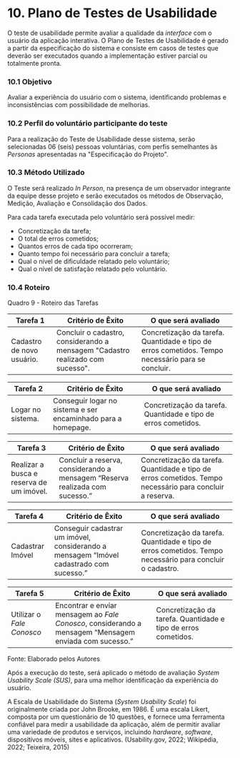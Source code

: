 
# 10. Plano de Testes de Usabilidade

O teste de usabilidade permite avaliar a qualidade da _interface_ com o usuário da aplicação interativa. O Plano de Testes de Usabilidade é gerado a partir da especificação do sistema e consiste em casos de testes que deverão ser executados quando a implementação estiver parcial ou totalmente pronta. 


### 10.1 Objetivo

Avaliar a experiência do usuário com o sistema, identificando problemas e inconsistências com possibilidade de melhorias.


### 10.2 Perfil do voluntário participante do teste 

Para a realização do Teste de Usabilidade desse sistema, serão selecionadas 06 (seis) pessoas voluntárias, com perfis semelhantes às _Personas_ apresentadas na "Especificação do Projeto".


### 10.3 Método Utilizado

O Teste será realizado  _In Person_, na presença de um observador integrante da equipe desse projeto e serão executados os métodos de Observação, Medição, Avaliação e Consolidação dos Dados.

Para cada tarefa executada pelo voluntário será possível medir:

-	Concretização da tarefa;
-	O total de erros cometidos;
-	Quantos erros de cada tipo ocorreram;
-	Quanto tempo foi necessário para concluir a tarefa;
-	Qual o nível de dificuldade relatado pelo voluntário;
-	Qual o nível de satisfação relatado pelo voluntário.


### 10.4 Roteiro

Quadro 9 - Roteiro das Tarefas

| **Tarefa 1** | **Critério de Êxito** | **O que será avaliado** |
|--------------|--------------------|-------------------------|
|Cadastro de novo usuário. | Concluir o cadastro, considerando a mensagem "Cadastro realizado com sucesso". | Concretização da tarefa. Quantidade e tipo de erros cometidos. Tempo necessário para se concluir. |


| **Tarefa 2** | **Critério de Êxito** | **O que será avaliado** |
|--------------|-----------------------|-------------------------|
|Logar no sistema. | Conseguir logar no sistema e ser encaminhado para a homepage. | Concretização da tarefa. Quantidade e tipo de erros cometidos. |


| **Tarefa 3** | **Critério de Êxito** | **O que será avaliado** |
|--------------|-----------------------|-------------------------|
|Realizar a busca e reserva de um imóvel. | Concluir a reserva, considerando a mensagem “Reserva realizada com sucesso.” | Concretização da tarefa. Quantidade e tipo de erros cometidos. Tempo necessário para concluir a reserva. |


| **Tarefa 4** | **Critério de Êxito** | **O que será avaliado** |
|--------------|-----------------------|-------------------------|
| Cadastrar Imóvel  | Conseguir cadastrar um imóvel, considerando a mensagem “Imóvel cadastrado com sucesso.”  | Concretização da tarefa. Quantidade e tipo de erros cometidos. Tempo necessário para concluir o cadastro.  |


| **Tarefa 5** | **Critério de Êxito** | **O que será avaliado**  |
|--------------|-----------------------|--------------------------|
| Utilizar o _Fale Conosco_ | Encontrar e enviar mensagem ao _Fale Conosco_, considerando a mensagem “Mensagem enviada com sucesso.” | Concretização da tarefa. Quantidade e tipo de erros cometidos. |

Fonte: Elaborado pelos Autores


Após a execução do teste, será aplicado o método de avaliação _System Usability Scale (SUS)_, para uma melhor identificação da experiência do usuário.

A Escala de Usabilidade do Sistema (_System Usability Scale_) foi originalmente criada por John Brooke, em 1986. É uma escala Likert, composta por um questionário de 10 questões, e fornece uma ferramenta confiável para medir a usabilidade da aplicação, além de permitir avaliar uma variedade de produtos e serviços, incluindo _hardware_, _software_, dispositivos móveis, sites e aplicativos. (Usability.gov, 2022; Wikipédia, 2022; Teixeira, 2015)




